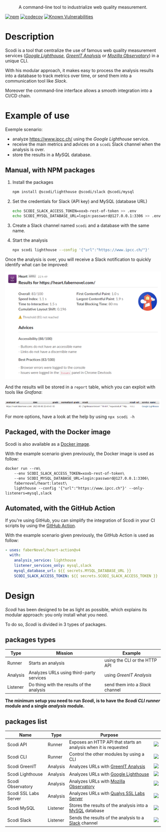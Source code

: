 
<p align="center">A command-line tool to industrialize web quality measurement.</p>

[![npm](https://img.shields.io/npm/v/%40fabernovel%2Fheart-cli?logo=npm "List Scodi packages on npmjs.com")](https://www.npmjs.com/search?q=%40fabernovel%2Fheart)
[![codecov](https://codecov.io/gh/bgatellier/scodi/graph/badge.svg?token=VJFYEBVNEI)](https://codecov.io/gh/bgatellier/scodi "View coverage details")
[![Known Vulnerabilities](https://snyk.io/test/github/bgatellier/scodi/badge.svg?targetFile=packages/cli/package.json)](https://snyk.io/test/github/bgatellier/scodi?targetFile=packages/cli/package.json "View known vulnerabilities")

# Description

Scodi is a tool that centralize the use of famous web quality measurement services ([_Google Lighthouse_](https://pagespeed.web.dev/), [_GreenIT Analysis_](https://www.ecoindex.fr/) or [_Mozilla Observatory_](https://observatory.mozilla.org/)) in a unique CLI.

With his modular approach, it makes easy to process the analysis results into a database to track metrics over time, or send them into a communication tool like _Slack_.

Moreover the command-line interface allows a smooth integration into a CI/CD chain.

# Example of use

Exemple scenario:
- analyze <https://www.ipcc.ch/> using the _Google Lighthouse_ service.
- receive the main metrics and advices on a `scodi` Slack channel when the analysis is over.
- store the results in a _MySQL_ database.

## Manual, with NPM packages

1. Install the packages
    
    ```bash
    npm install @scodi/lighthouse @scodi/slack @scodi/mysql
    ```

2. Set the credentials for Slack (API key) and MySQL (database URL)
    
    ```bash
    echo SCODI_SLACK_ACCESS_TOKEN=xoxb-rest-of-token >> .env
    echo SCODI_MYSQL_DATABASE_URL=login:password@127.0.0.1:3306 >> .env
    ```

3. Create a Slack channel named `scodi` and a database with the same name.

4. Start the analysis

    ```bash
    npx scodi lighthouse --config '{"url":"https://www.ipcc.ch/"}'
    ```

Once the analysis is over, you will receive a Slack notification to quickly identify what can be improved:

![Analyzed URL, overall grade over 100, several metrics like Speed Index, First Contentful Paint and advices for improvements](./docs/images/slack.png)

And the results will be stored in a `report` table, which you can exploit with tools like _Grafana_:

![Analyzed URL, overall grade over 100, several metrics like Speed Index, First Contentful Paint and advices for improvements](./docs/images/mysql.png)

For more options, have a look at the help by using `npx scodi -h`

## Packaged, with the Docker image

Scodi is also available as a [Docker image](https://hub.docker.com/r/fabernovel/heart).

With the example scenario given previously, the Docker image is used as follow:

```shell
docker run --rm\
    --env SCODI_SLACK_ACCESS_TOKEN=xoxb-rest-of-token\
    --env SCODI_MYSQL_DATABASE_URL=login:password@127.0.0.1:3306\
    fabernovel/heart:latest\
    lighthouse --config '{"url":"https://www.ipcc.ch"}' --only-listeners=mysql,slack
```

## Automated, with the GitHub Action

If you're using GitHub, you can simplify the integration of Scodi in your CI scripts by using the [GitHub Action](https://github.com/marketplace/actions/heart-webpages-evaluation).

With the example scenario given previously, the GitHub Action is used as follow:

```yaml
- uses: faberNovel/heart-action@v4
  with:
    analysis_service: lighthouse
    listener_services_only: mysql,slack
    mysql_database_url: ${{ secrets.MYSQL_DATABASE_URL }}
    SCODI_SLACK_ACCESS_TOKEN: ${{ secrets.SCODI_SLACK_ACCESS_TOKEN }}
```

# Design

_Scodi_ has been designed to be as light as possible, which explains its modular approach: you only install what you need.

To do so, _Scodi_ is divided in 3 types of packages.

## packages types

| Type | Mission | Example |
| ------ | ------ | ------ |
| Runner | Starts an analysis | using the CLI or the HTTP API |
| Analysis | Analyzes URLs using third-party services | using _GreenIT Analysis_ |
| Listener | Do thing with the results of the analysis | send them into a _Slack_ channel |

**The minimum setup you need to run _Scodi_, is to have the _Scodi CLI_ _runner_ module and a single _analysis_ module.**

## packages list

| Name | Type | Purpose | |
| ------ | ------ | ------ | ------ |
| Scodi API | Runner | Exposes an HTTP API that starts an analysis when it is requested | [![](https://img.shields.io/npm/v/@fabernovel/heart-api/latest?label=%40fabernovel%2Fheart-api)](https://www.npmjs.com/package/@fabernovel/heart-api "View Scodi API on npmjs.com") |
| Scodi CLI | Runner | Control the other modules by using a CLI | [![](https://img.shields.io/npm/v/@fabernovel/heart-cli/latest?label=%40fabernovel%2Fheart-cli)](https://www.npmjs.com/package/@fabernovel/heart-cli "View Scodi CLI on npmjs.com") |
| Scodi GreenIT | Analysis | Analyzes URLs with [GreenIT Analysis](https://chrome.google.com/webstore/detail/greenit-analysis/mofbfhffeklkbebfclfaiifefjflcpad?hl=en) | [![](https://img.shields.io/npm/v/@fabernovel/heart-greenit/latest?label=%40fabernovel%2Fheart-greenit)](https://www.npmjs.com/package/@fabernovel/heart-greenit "View Scodi GreenIT on npmjs.com") |
| Scodi Lighthouse | Analysis | Analyzes URLs with [Google Lighthouse](https://developers.google.com/web/tools/lighthouse) | [![](https://img.shields.io/npm/v/@fabernovel/heart-lighthouse/latest?label=%40fabernovel%2Fheart-lighthouse)](https://www.npmjs.com/package/@fabernovel/heart-lighthouse "View Scodi Lighthouse on npmjs.com") |
| Scodi Observatory | Analysis | Analyzes URLs with [Mozilla Observatory](https://observatory.mozilla.org/) | [![](https://img.shields.io/npm/v/@fabernovel/heart-observatory/latest?label=%40fabernovel%2Fheart-observatory)](https://www.npmjs.com/package/@fabernovel/heart-observatory "View Scodi Observatory on npmjs.com") |
| Scodi SSL Labs Server | Analysis | Analyzes URLs with [Qualys SSL Labs Server](https://www.ssllabs.com/ssltest/) | [![](https://img.shields.io/npm/v/@fabernovel/heart-ssllabs-server/latest?label=%40fabernovel%2Fheart-ssllabs-server)](https://www.npmjs.com/package/@fabernovel/heart-ssllabs-server "View Scodi SSL Labs Server on npmjs.com") |
| Scodi MySQL | Listener | Stores the results of the analysis into a [MySQL](https://www.mysql.com) database | [![](https://img.shields.io/npm/v/@fabernovel/heart-mysql/latest?label=%40fabernovel%2Fheart-mysql)](https://www.npmjs.com/package/@fabernovel/heart-mysql "View Scodi MySQL on npmjs.com")
| Scodi Slack | Listener | Sends the results of the analysis to a [Slack](https://slack.com) channel | [![](https://img.shields.io/npm/v/@fabernovel/heart-slack/latest?label=%40fabernovel%2Fheart-slack)](https://www.npmjs.com/package/@fabernovel/heart-slack "View Scodi Slack on npmjs.com") |
